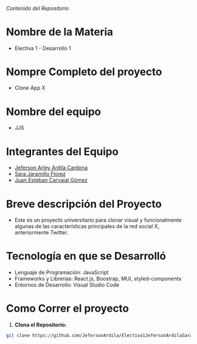 ###### Contenido del Repositorio

# Nombre de la Materia
- Electiva 1 - Desarrollo 1

# Nompre Completo del proyecto
- Clone App X

# Nombre del equipo
- JJS
  
# Integrantes del Equipo

- [Jeferson Arley Ardila Cardona](https://github.com/JefersonArdila)
- [Sara Jaramillo Florez](https://github.com/saritajaramilloflorez)
- [Juan Esteban Carvajal Gómez](https://github.com/JUANESCARV)

# Breve descripción del Proyecto
- Este es un proyecto universitario para clonar visual y funcionalmente algunas de las características principales de la red social X, anteriormente Twitter.
  
# Tecnología en que se Desarrolló
- Lenguaje de Programación: JavaScript
- Frameworks y Librerías: React.js, Boostrap, MUI, styled-components
- Entornos de Desarrollo: Visual Studio Code
  
# Como Correr el proyecto
1. **Clona el Repositorio:**
```bash
git clone https://github.com/JefersonArdila/Electiva1JefersonArdilaSaraJaramilloJuanEstebanCarvajal.git
